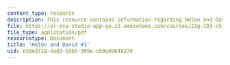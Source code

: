 ```yaml
---
content_type: resource
description: This resource contains information regarding Helen and David.
file: https://ol-ocw-studio-app-qa.s3.amazonaws.com/courses/21g-103-chinese-iii-regular-fall-2003/e38ed7184ad30365309ea50ed9648270_MIT21G_103F03_HelenDavid1.pdf
file_type: application/pdf
resourcetype: Document
title: 'Helen and David #1'
uid: e38ed718-4ad3-0365-309e-a50ed9648270
---
```


